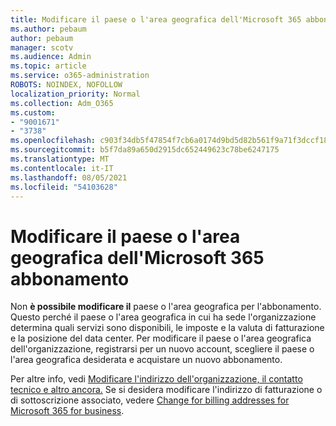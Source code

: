 ```yaml
---
title: Modificare il paese o l'area geografica dell'Microsoft 365 abbonamento
ms.author: pebaum
author: pebaum
manager: scotv
ms.audience: Admin
ms.topic: article
ms.service: o365-administration
ROBOTS: NOINDEX, NOFOLLOW
localization_priority: Normal
ms.collection: Adm_O365
ms.custom:
- "9001671"
- "3738"
ms.openlocfilehash: c903f34db5f47854f7cb6a0174d9bd5d82b561f9a71f3dccf18c9147698824b4
ms.sourcegitcommit: b5f7da89a650d2915dc652449623c78be6247175
ms.translationtype: MT
ms.contentlocale: it-IT
ms.lasthandoff: 08/05/2021
ms.locfileid: "54103628"
---
```

# <a name="change-the-country-or-region-for-your-microsoft-365-subscription"></a>Modificare il paese o l'area geografica dell'Microsoft 365 abbonamento

Non **è possibile modificare il** paese o l'area geografica per l'abbonamento. Questo perché il paese o l'area geografica in cui ha sede l'organizzazione determina quali servizi sono disponibili, le imposte e la valuta di fatturazione e la posizione del data center. Per modificare il paese o l'area geografica dell'organizzazione, registrarsi per un nuovo account, scegliere il paese o l'area geografica desiderata e acquistare un nuovo abbonamento.

Per altre info, vedi [Modificare l'indirizzo dell'organizzazione, il contatto tecnico e altro ancora.](https://docs.microsoft.com/microsoft-365/admin/manage/change-address-contact-and-more?view=o365-worldwide) Se si desidera modificare l'indirizzo di fatturazione o di sottoscrizione associato, vedere [Change for billing addresses for Microsoft 365 for business](https://docs.microsoft.com/microsoft-365/commerce/billing-and-payments/change-your-billing-addresses?view=o365-worldwide). 
